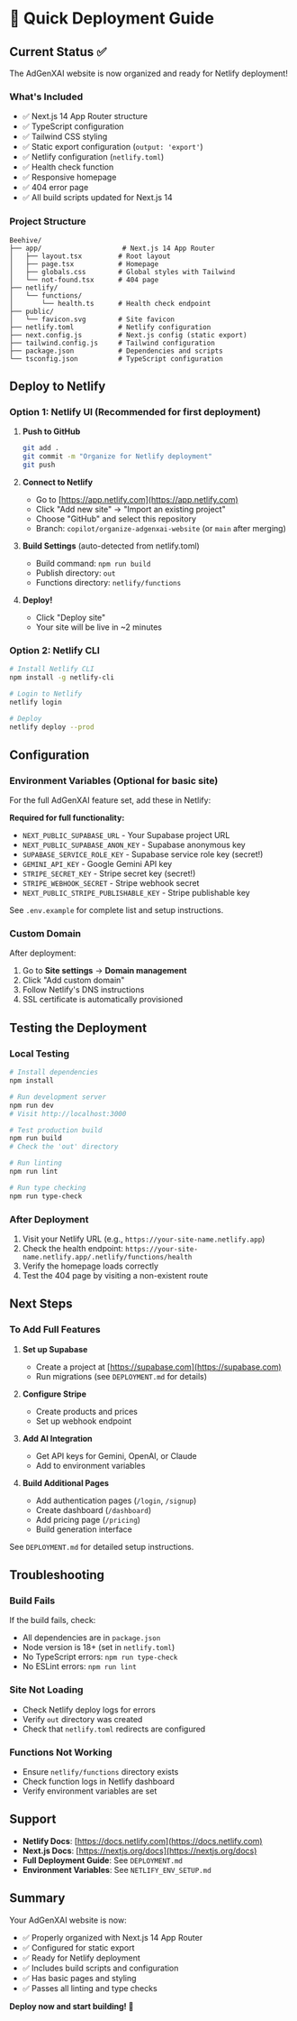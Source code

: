 # 🚀 Quick Deployment Guide

## Current Status ✅

The AdGenXAI website is now organized and ready for Netlify deployment!

### What's Included

- ✅ Next.js 14 App Router structure
- ✅ TypeScript configuration
- ✅ Tailwind CSS styling
- ✅ Static export configuration (`output: 'export'`)
- ✅ Netlify configuration (`netlify.toml`)
- ✅ Health check function
- ✅ Responsive homepage
- ✅ 404 error page
- ✅ All build scripts updated for Next.js 14

### Project Structure

```
Beehive/
├── app/                    # Next.js 14 App Router
│   ├── layout.tsx         # Root layout
│   ├── page.tsx           # Homepage
│   ├── globals.css        # Global styles with Tailwind
│   └── not-found.tsx      # 404 page
├── netlify/
│   └── functions/
│       └── health.ts      # Health check endpoint
├── public/
│   └── favicon.svg        # Site favicon
├── netlify.toml           # Netlify configuration
├── next.config.js         # Next.js config (static export)
├── tailwind.config.js     # Tailwind configuration
├── package.json           # Dependencies and scripts
└── tsconfig.json          # TypeScript configuration
```

## Deploy to Netlify

### Option 1: Netlify UI (Recommended for first deployment)

1. **Push to GitHub**
   ```bash
   git add .
   git commit -m "Organize for Netlify deployment"
   git push
   ```

2. **Connect to Netlify**
   - Go to [https://app.netlify.com](https://app.netlify.com)
   - Click "Add new site" → "Import an existing project"
   - Choose "GitHub" and select this repository
   - Branch: `copilot/organize-adgenxai-website` (or `main` after merging)

3. **Build Settings** (auto-detected from netlify.toml)
   - Build command: `npm run build`
   - Publish directory: `out`
   - Functions directory: `netlify/functions`

4. **Deploy!**
   - Click "Deploy site"
   - Your site will be live in ~2 minutes

### Option 2: Netlify CLI

```bash
# Install Netlify CLI
npm install -g netlify-cli

# Login to Netlify
netlify login

# Deploy
netlify deploy --prod
```

## Configuration

### Environment Variables (Optional for basic site)

For the full AdGenXAI feature set, add these in Netlify:

**Required for full functionality:**
- `NEXT_PUBLIC_SUPABASE_URL` - Your Supabase project URL
- `NEXT_PUBLIC_SUPABASE_ANON_KEY` - Supabase anonymous key
- `SUPABASE_SERVICE_ROLE_KEY` - Supabase service role key (secret!)
- `GEMINI_API_KEY` - Google Gemini API key
- `STRIPE_SECRET_KEY` - Stripe secret key (secret!)
- `STRIPE_WEBHOOK_SECRET` - Stripe webhook secret
- `NEXT_PUBLIC_STRIPE_PUBLISHABLE_KEY` - Stripe publishable key

See `.env.example` for complete list and setup instructions.

### Custom Domain

After deployment:
1. Go to **Site settings** → **Domain management**
2. Click "Add custom domain"
3. Follow Netlify's DNS instructions
4. SSL certificate is automatically provisioned

## Testing the Deployment

### Local Testing

```bash
# Install dependencies
npm install

# Run development server
npm run dev
# Visit http://localhost:3000

# Test production build
npm run build
# Check the 'out' directory

# Run linting
npm run lint

# Run type checking
npm run type-check
```

### After Deployment

1. Visit your Netlify URL (e.g., `https://your-site-name.netlify.app`)
2. Check the health endpoint: `https://your-site-name.netlify.app/.netlify/functions/health`
3. Verify the homepage loads correctly
4. Test the 404 page by visiting a non-existent route

## Next Steps

### To Add Full Features

1. **Set up Supabase**
   - Create a project at [https://supabase.com](https://supabase.com)
   - Run migrations (see `DEPLOYMENT.md` for details)

2. **Configure Stripe**
   - Create products and prices
   - Set up webhook endpoint

3. **Add AI Integration**
   - Get API keys for Gemini, OpenAI, or Claude
   - Add to environment variables

4. **Build Additional Pages**
   - Add authentication pages (`/login`, `/signup`)
   - Create dashboard (`/dashboard`)
   - Add pricing page (`/pricing`)
   - Build generation interface

See `DEPLOYMENT.md` for detailed setup instructions.

## Troubleshooting

### Build Fails

If the build fails, check:
- All dependencies are in `package.json`
- Node version is 18+ (set in `netlify.toml`)
- No TypeScript errors: `npm run type-check`
- No ESLint errors: `npm run lint`

### Site Not Loading

- Check Netlify deploy logs for errors
- Verify `out` directory was created
- Check that `netlify.toml` redirects are configured

### Functions Not Working

- Ensure `netlify/functions` directory exists
- Check function logs in Netlify dashboard
- Verify environment variables are set

## Support

- **Netlify Docs**: [https://docs.netlify.com](https://docs.netlify.com)
- **Next.js Docs**: [https://nextjs.org/docs](https://nextjs.org/docs)
- **Full Deployment Guide**: See `DEPLOYMENT.md`
- **Environment Variables**: See `NETLIFY_ENV_SETUP.md`

## Summary

Your AdGenXAI website is now:
- ✅ Properly organized with Next.js 14 App Router
- ✅ Configured for static export
- ✅ Ready for Netlify deployment
- ✅ Includes build scripts and configuration
- ✅ Has basic pages and styling
- ✅ Passes all linting and type checks

**Deploy now and start building! 🚀**
